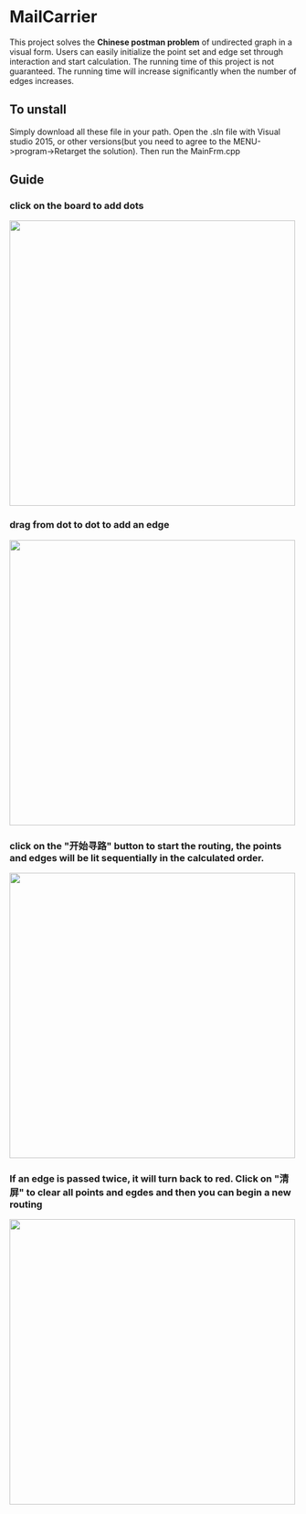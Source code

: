 # MailCarrier
This project solves the **Chinese postman problem** of undirected graph in a visual form. Users can easily initialize the point set and edge set through interaction and start calculation. The running time of this project is not guaranteed. The running time will increase significantly when the number of edges increases.

## To unstall
Simply download all these file in your path. Open the .sln file with Visual studio 2015, or other versions(but you need to agree to the MENU->program->Retarget the solution). 
Then run the MainFrm.cpp
## Guide
### click on the board to add dots
<image src = "https://github.com/LiuJiawenn/MailCarrier/assets/124513316/2112a8b4-d7b5-4528-a0bf-6d5028737ea9" style = "width:500px" ><image/>

### drag from dot to dot to add an edge
<image src = "https://github.com/LiuJiawenn/MailCarrier/assets/124513316/9cdd58a6-2c73-4295-9d6e-0173414dbea5" style = "width:500px" ><image/>

### click on the "开始寻路" button to start the routing, the points and edges will be lit sequentially in the calculated order.
<image src = "https://github.com/LiuJiawenn/MailCarrier/assets/124513316/29a1a1bd-7f89-4531-a2a0-94e3fb55a1cf" style = "width:500px" ><image/>

### If an edge is passed twice, it will turn back to red. Click on "清屏" to clear all points and egdes and then you can begin a new routing
<image src = "https://github.com/LiuJiawenn/MailCarrier/assets/124513316/93f63151-151a-4e1f-83ad-453c815b66dc" style = "width:500px" ><image/>
